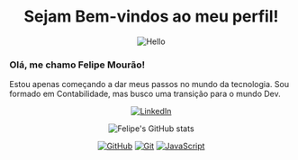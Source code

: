 # <center> Sejam Bem-vindos ao meu perfil! </center> 
<center>

![Hello](https://www.icegif.com/wp-content/uploads/harry-potter-icegif-29.gif)
</center>

### Olá, me chamo Felipe Mourão!<br>

Estou apenas começando a dar meus passos no mundo da tecnologia. Sou formado em Contabilidade, mas busco uma transição para o mundo Dev.

<center>

[![LinkedIn](https://img.shields.io/badge/linkedin-000?style=for-the-badge&logo=linkedin&logoColor=30A3DC)](https://docs.github.com/)

![Felipe's GitHub stats](https://github-readme-stats.vercel.app/api?username=felipepcmourao&show_icons=true&theme=dark)



[![GitHub](https://img.shields.io/badge/GitHub-000?style=for-the-badge&logo=github&logoColor=30A3DC)](https://docs.github.com/)
[![Git](https://img.shields.io/badge/Git-000?style=for-the-badge&logo=git&logoColor=E94D5F)](https://git-scm.com/doc) 
[![JavaScript](https://img.shields.io/badge/javascript-000?style=for-the-badge&logo=javascript&logoColor=yellow)](https://git-scm.com/doc) 

</center>
<!--
**felipepcmourao/felipepcmourao** is a ✨ _special_ ✨ repository because its `README.md` (this file) appears on your GitHub profile.

Here are some ideas to get you started:

- 🔭 I’m currently working on ...
- 🌱 I’m currently learning ...
- 👯 I’m looking to collaborate on ...
- 🤔 I’m looking for help with ...
- 💬 Ask me about ...
- 📫 How to reach me: ...
- 😄 Pronouns: ...
- ⚡ Fun fact: ...
-->
